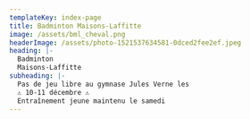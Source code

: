 ```yaml
---
templateKey: index-page
title: Badminton Maisons-Laffitte
image: /assets/bml_cheval.png
headerImage: /assets/photo-1521537634581-0dced2fee2ef.jpeg
heading: |-
  Badminton
  Maisons-Laffitte
subheading: |-
  Pas de jeu libre au gymnase Jules Verne les
  ⚠️ 10-11 décembre ⚠️
  Entraînement jeune maintenu le samedi
---
```

